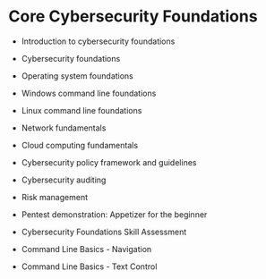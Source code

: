 # Core Cybersecurity Foundations

* Introduction to cybersecurity foundations

* Cybersecurity foundations

* Operating system foundations

* Windows command line foundations

* Linux command line foundations

* Network fundamentals

* Cloud computing fundamentals

* Cybersecurity policy framework and guidelines

* Cybersecurity auditing

* Risk management

* Pentest demonstration: Appetizer for the beginner

* Cybersecurity Foundations Skill Assessment

* Command Line Basics - Navigation

* Command Line Basics - Text Control


